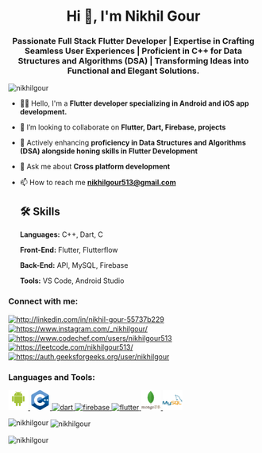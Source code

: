 <h1 align="center">Hi 👋, I'm Nikhil Gour</h1>
<h3 align="center">Passionate Full Stack Flutter Developer | Expertise in Crafting Seamless User Experiences | Proficient in C++ for Data Structures and Algorithms (DSA) | Transforming Ideas into Functional and Elegant Solutions.</h3>

<p align="left"> <img src="https://komarev.com/ghpvc/?username=nikhilgour&label=Profile%20views&color=0e75b6&style=flat" alt="nikhilgour" /> </p>

- 👋🏻 Hello, I'm a **Flutter developer specializing in Android and iOS app development.**

- 👯 I’m looking to collaborate on **Flutter, Dart, Firebase, projects**

- 💪 Actively enhancing **proficiency in Data Structures and Algorithms (DSA) alongside honing skills in Flutter Development**

- 💬 Ask me about **Cross platform development**

- 📫 How to reach me **nikhilgour513@gmail.com**

  <h2>🛠 Skills</h2>
  
  <p><strong>Languages:</strong> C++, Dart, C</p>
  
  <p><strong>Front-End:</strong> Flutter, Flutterflow </p>
  
  <p><strong>Back-End:</strong> API, MySQL, Firebase </p>
  
 
  
  <p><strong>Tools:</strong> VS Code, Android Studio</p>

<h3 align="left">Connect with me:</h3>
<p align="left">
<a href="https://linkedin.com/in/http://linkedin.com/in/nikhil-gour-55737b229" target="blank"><img align="center" src="https://raw.githubusercontent.com/rahuldkjain/github-profile-readme-generator/master/src/images/icons/Social/linked-in-alt.svg" alt="http://linkedin.com/in/nikhil-gour-55737b229" height="30" width="40" /></a>
<a href="https://instagram.com/https://www.instagram.com/_nikhilgour/" target="blank"><img align="center" src="https://raw.githubusercontent.com/rahuldkjain/github-profile-readme-generator/master/src/images/icons/Social/instagram.svg" alt="https://www.instagram.com/_nikhilgour/" height="30" width="40" /></a>
<a href="https://www.codechef.com/users/https://www.codechef.com/users/nikhilgour513" target="blank"><img align="center" src="https://cdn.jsdelivr.net/npm/simple-icons@3.1.0/icons/codechef.svg" alt="https://www.codechef.com/users/nikhilgour513" height="30" width="40" /></a>
<a href="https://www.leetcode.com/https://leetcode.com/nikhilgour513/" target="blank"><img align="center" src="https://raw.githubusercontent.com/rahuldkjain/github-profile-readme-generator/master/src/images/icons/Social/leet-code.svg" alt="https://leetcode.com/nikhilgour513/" height="30" width="40" /></a>
<a href="https://auth.geeksforgeeks.org/user/https://auth.geeksforgeeks.org/user/nikhilgour" target="blank"><img align="center" src="https://raw.githubusercontent.com/rahuldkjain/github-profile-readme-generator/master/src/images/icons/Social/geeks-for-geeks.svg" alt="https://auth.geeksforgeeks.org/user/nikhilgour" height="30" width="40" /></a>
</p>

<h3 align="left">Languages and Tools:</h3>
<p align="left"> <a href="https://developer.android.com" target="_blank" rel="noreferrer"> <img src="https://raw.githubusercontent.com/devicons/devicon/master/icons/android/android-original-wordmark.svg" alt="android" width="40" height="40"/> </a> <a href="https://www.w3schools.com/cpp/" target="_blank" rel="noreferrer"> <img src="https://raw.githubusercontent.com/devicons/devicon/master/icons/cplusplus/cplusplus-original.svg" alt="cplusplus" width="40" height="40"/> </a> <a href="https://dart.dev" target="_blank" rel="noreferrer"> <img src="https://www.vectorlogo.zone/logos/dartlang/dartlang-icon.svg" alt="dart" width="40" height="40"/> </a> <a href="https://firebase.google.com/" target="_blank" rel="noreferrer"> <img src="https://www.vectorlogo.zone/logos/firebase/firebase-icon.svg" alt="firebase" width="40" height="40"/> </a> <a href="https://flutter.dev" target="_blank" rel="noreferrer"> <img src="https://www.vectorlogo.zone/logos/flutterio/flutterio-icon.svg" alt="flutter" width="40" height="40"/> </a> <a href="https://www.mongodb.com/" target="_blank" rel="noreferrer"> <img src="https://raw.githubusercontent.com/devicons/devicon/master/icons/mongodb/mongodb-original-wordmark.svg" alt="mongodb" width="40" height="40"/> </a> <a href="https://www.mysql.com/" target="_blank" rel="noreferrer"> <img src="https://raw.githubusercontent.com/devicons/devicon/master/icons/mysql/mysql-original-wordmark.svg" alt="mysql" width="40" height="40"/> </a> </p>

<p><img align="left" src="https://github-readme-stats.vercel.app/api/top-langs?username=nikhilgour&show_icons=true&locale=en&layout=compact" alt="nikhilgour" /></p>

<p>&nbsp;<img align="center" src="https://github-readme-stats.vercel.app/api?username=nikhilgour&show_icons=true&locale=en" alt="nikhilgour"  /></p>

<p><img align="center" src="https://github-readme-streak-stats.herokuapp.com/?user=nikhilgour&" alt="nikhilgour" /></p>
